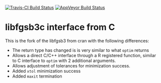 [![Travis-CI Build Status](https://travis-ci.org/nlmixrdevelopment/lbfgsb3c.svg?branch=master)](https://travis-ci.org/nlmixrdevelopment/lbfgsb3c)
[![AppVeyor Build Status](https://ci.appveyor.com/api/projects/status/github/nlmixrdevelopment/lbfgsb3c?branch=master&svg=true)](https://ci.appveyor.com/project/nlmixrdevelopment/lbfgsb3c)

# libfgsb3c interface from C
This is the fork of the libfgsb3 from cran with the following differences:
- The return type has changed is is very similar to what `optim` returns
- Allows a direct C/C++ interface through a R registered function,
  similar to C interface to `optim` with 2 additional arguments.
- Allows adjustment of tolerances for minimization success.
- Added `xtol` minimization success
- Added `maxit` termination
